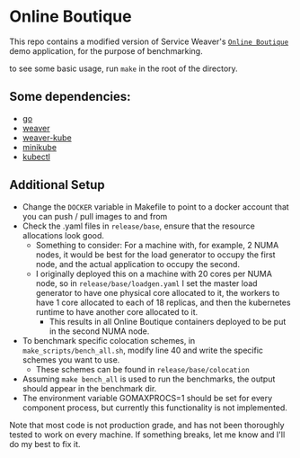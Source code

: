 # Online Boutique

This repo contains a modified version of Service Weaver's [`Online
Boutique`][boutique] demo application, for the purpose of benchmarking.

[boutique]: https://github.com/ServiceWeaver/onlineboutique

to see some basic usage, run `make` in the root of the directory.

## Some dependencies:
- [go](https://go.dev/doc/install)
- [weaver](https://github.com/ServiceWeaver/weaver)
- [weaver-kube](https://github.com/ServiceWeaver/weaver-kube)
- [minikube](https://minikube.sigs.k8s.io/docs/start/?arch=%2Flinux%2Fx86-64%2Fstable%2Fbinary+download#what-youll-need)
- [kubectl](https://kubernetes.io/docs/tasks/tools/install-kubectl-linux/#install-kubectl-binary-with-curl-on-linux)

## Additional Setup
- Change the `DOCKER` variable in Makefile to point to a docker account that you can push / pull images to and from
- Check the .yaml files in `release/base`, ensure that the resource allocations look good.
  - Something to consider: For a machine with, for example, 2 NUMA nodes, it would be best for the load generator to occupy the first node, and the actual application to occupy the second.
  - I originally deployed this on a machine with 20 cores per NUMA node, so in `release/base/loadgen.yaml` I set the master load generator to have one physical core allocated to it, the workers to have 1 core allocated to each of 18 replicas, and then the kubernetes runtime to have another core allocated to it.
    - This results in all Online Boutique containers deployed to be put in the second NUMA node.
- To benchmark specific colocation schemes, in `make_scripts/bench_all.sh`, modify line 40 and write the specific schemes you want to use.
  - These schemes can be found in `release/base/colocation`
- Assuming `make bench_all` is used to run the benchmarks, the output should appear in the benchmark dir.
- The environment variable GOMAXPROCS=1 should be set for every component process, but currently this functionality is not implemented.

Note that most code is not production grade, and has not been thoroughly tested to work on every machine. If something breaks, let me know and I'll do my best to fix it.

